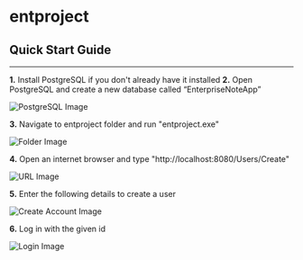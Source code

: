 # entproject

## Quick Start Guide
___

**1.** Install PostgreSQL if you don't already have it installed
**2.** Open PostgreSQL and create a new database called “EnterpriseNoteApp”

![PostgreSQL Image](https://github.com/staceysike/entproject/blob/master/images/postgres.jpg "PostgreSQL Image")

**3.** Navigate to entproject folder and run "entproject.exe"

![Folder Image](https://github.com/staceysike/entproject/blob/master/images/openexe.jpg "Folder Image")

**4.** Open an internet browser and type "http://localhost:8080/Users/Create"

![URL Image](https://github.com/staceysike/entproject/blob/master/images/url.jpg "URL Image")

**5.** Enter the following details to create a user

![Create Account Image](https://github.com/staceysike/entproject/blob/master/images/createaccount.jpg "Create Account Image")

**6.** Log in with the given id

![Login Image](https://github.com/staceysike/entproject/blob/master/images/login.jpg "Login Image")
